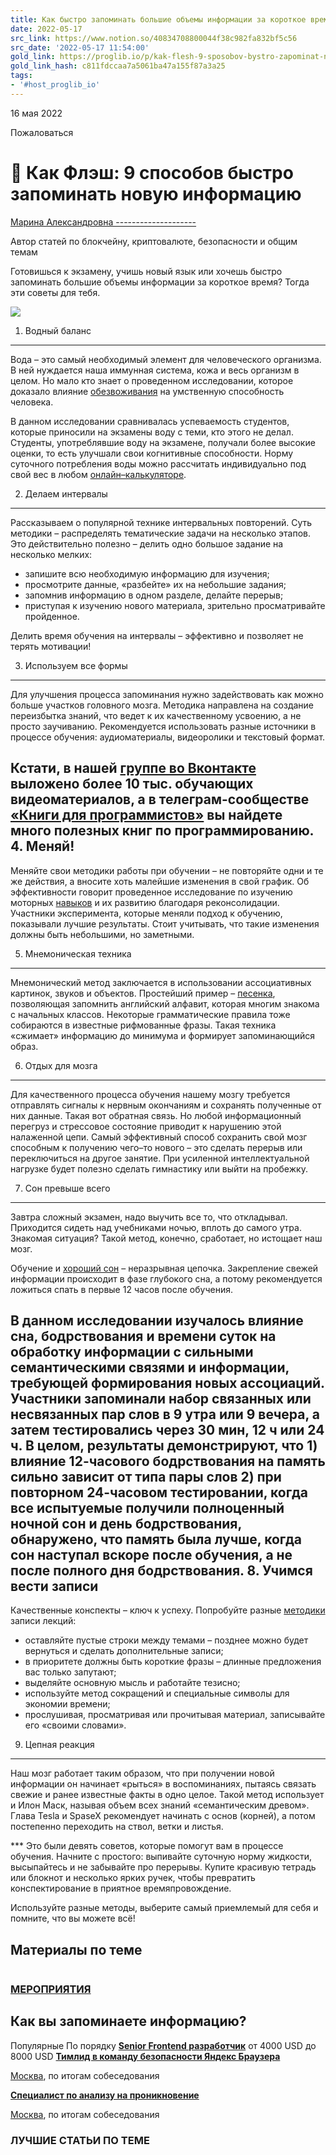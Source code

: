 ```yaml
---
title: Как быстро запоминать большие объемы информации за короткое время
date: 2022-05-17
src_link: https://www.notion.so/40834708800044f38c982fa832bf5c56
src_date: '2022-05-17 11:54:00'
gold_link: https://proglib.io/p/kak-flesh-9-sposobov-bystro-zapominat-novuyu-informaciyu-2022-05-16
gold_link_hash: c811fdccaa7a5061ba47a155f87a3a25
tags:
- '#host_proglib_io'
---
```







 16 мая 2022
 

 
 Пожаловаться
 
 
🏃 Как Флэш: 9 способов быстро запоминать новую информацию
=========================================================


[Марина Александровна
--------------------](/u/MarinB08)

 Автор статей по блокчейну, криптовалюте, безопасности и общим темам
 
Готовишься к экзамену, учишь новый язык или хочешь быстро запоминать большие объемы информации за короткое время? Тогда эти советы для тебя. 


![](https://media.proglib.io/posts/2022/05/16/ccd1d773baed1a5d6c1959b2bf708165.jpg)

1. Водный баланс
----------------


Вода – это самый необходимый элемент для человеческого организма. В ней нуждается наша иммунная система, кожа и весь организм в целом. Но мало кто знает о проведенном исследовании, которое доказало влияние [обезвоживания](https://westminsterresearch.westminster.ac.uk/item/9v5yw/drink-availability-is-associated-with-enhanced-examination-performance-in-adults) на умственную способность человека.


В данном исследовании сравнивалась успеваемость студентов, которые приносили на экзамены воду с теми, кто этого не делал. Студенты, употреблявшие воду на экзамене, получали более высокие оценки, то есть улучшали свои когнитивные способности.
 Норму суточного потребления воды можно рассчитать индивидуально под свой вес в любом [онлайн–калькуляторе](https://calculatorium.ru/body/daily-water-norm).


2. Делаем интервалы
-------------------


Рассказываем о популярной технике интервальных повторений. Суть методики – распределять тематические задачи на несколько этапов. Это действительно полезно – делить одно большое задание на несколько мелких:


* запишите всю необходимую информацию для изучения;
* просмотрите данные, «разбейте» их на небольшие задания;
* запомнив информацию в одном разделе, делайте перерыв;
* приступая к изучению нового материала, зрительно просматривайте пройденное.


Делить время обучения на интервалы – эффективно и позволяет не терять мотивации!


3. Используем все формы
-----------------------


Для улучшения процесса запоминания нужно задействовать как можно больше участков головного мозга. Методика направлена на создание переизбытка знаний, что ведет к их качественному усвоению, а не просто заучиванию. Рекомендуется использовать разные источники в процессе обучения: аудиоматериалы, видеоролики и текстовый формат.


Кстати, в нашей [группе во Вконтакте](https://vk.com/video/@proglib) выложено более 10 тыс. обучающих видеоматериалов, а в телеграм-сообществе [«Книги для программистов»](https://t.me/progbook) вы найдете много полезных книг по программированию.
4. Меняй!
---------


Меняйте свои методики работы при обучении – не повторяйте одни и те же действия, а вносите хоть малейшие изменения в свой график. Об эффективности говорит проведенное исследование по изучению моторных [навыков](https://www.cell.com/current-biology/fulltext/S0960-9822(15)01514-6) и их развитию благодаря реконсолидации. Участники эксперимента, которые меняли подход к обучению, показывали лучшие результаты. Стоит учитывать, что такие изменения должны быть небольшими, но заметными.


5. Мнемоническая техника
------------------------


Мнемонический метод заключается в использовании ассоциативных картинок, звуков и объектов. Простейший пример – [песенка](https://www.youtube.com/watch?v=J9Ksy5TB9PQ), позволяющая запомнить английский алфавит, которая многим знакома с начальных классов. Некоторые грамматические правила тоже собираются в известные рифмованные фразы. Такая техника «сжимает» информацию до минимума и формирует запоминающийся образ.


6. Отдых для мозга
------------------


Для качественного процесса обучения нашему мозгу требуется отправлять сигналы к нервным окончаниям и сохранять полученные от них данные. Такая вот обратная связь. Но любой информационный перегруз и стрессовое состояние приводит к нарушению этой налаженной цепи. Самый эффективный способ сохранить свой мозг способным к получению чего–то нового – это сделать перерыв или переключиться на другое занятие. При усиленной интеллектуальной нагрузке будет полезно сделать гимнастику или выйти на пробежку.


7. Сон превыше всего
--------------------


Завтра сложный экзамен, надо выучить все то, что откладывал. Приходится сидеть над учебниками ночью, вплоть до самого утра. Знакомая ситуация? Такой метод, конечно, сработает, но истощает наш мозг. 


Обучение и [хороший сон](https://journals.plos.org/plosone/article?id=10.1371/journal.pone.0033079) – неразрывная цепочка. Закрепление свежей информации происходит в фазе глубокого сна, а потому рекомендуется ложиться спать в первые 12 часов после обучения.


В данном исследовании изучалось влияние сна, бодрствования и времени суток на обработку информации с сильными семантическими связями и информации, требующей формирования новых ассоциаций. Участники запоминали набор связанных или несвязанных пар слов в 9 утра или 9 вечера, а затем тестировались через 30 мин, 12 ч или 24 ч. В целом, результаты демонстрируют, что 1) влияние 12-часового бодрствования на память сильно зависит от типа пары слов 2) при повторном 24-часовом тестировании, когда все испытуемые получили полноценный ночной сон и день бодрствования, обнаружено, что память была лучше, когда сон наступал вскоре после обучения, а не после полного дня бодрствования.
8. Учимся вести записи
----------------------


Качественные конспекты – ключ к успеху. Попробуйте разные [методики](https://www.alto-lab.ru/shkola/sposoby-konspektirovaniya-lekcij/) записи лекций:


* оставляйте пустые строки между темами – позднее можно будет вернуться и сделать дополнительные записи;
* в приоритете должны быть короткие фразы – длинные предложения вас только запутают;
* выделяйте основную мысль и работайте тезисно;
* используйте метод сокращений и специальные символы для экономии времени;
* прослушивая, просматривая или прочитывая материал, записывайте его «своими словами».


9. Цепная реакция
-----------------


Наш мозг работает таким образом, что при получении новой информации он начинает «рыться» в воспоминаниях, пытаясь связать свежие и ранее известные факты в одно целое. Такой метод использует и Илон Маск, называя объем всех знаний «семантическим древом». Глава Tesla и SpaseX рекомендует начинать с основ (корней), а потом постепенно переходить на ствол, ветки и листья.


\*\*\*
Это были девять советов, которые помогут вам в процессе обучения. Начните с простого: выпивайте суточную норму жидкости, высыпайтесь и не забывайте про перерывы. Купите красивую тетрадь или блокнот и несколько ярких ручек, чтобы превратить конспектирование в приятное времяпровождение. 


Используйте разные методы, выберите самый приемлемый для себя и помните, что вы можете всё!


Материалы по теме
-----------------




![]()
### [МЕРОПРИЯТИЯ](/events)


Как вы запоминаете информацию?
------------------------------


Популярные
По порядку
[**Senior Frontend разработчик**](/vacancies/senior-frontend-razrabotchik-ambitionlabs-aaa20042-2024-04-16)
от
 4000
 USD
до
 8000
 USD
[**Тимлид в команду безопасности Яндекс Браузера**](/vacancies/timlid-v-komandu-bezopasnosti-yandeks-brauzera-yandeks-ea85daa6-2024-04-16)

[Москва](/vacancies/all?city=%D0%9C%D0%BE%D1%81%D0%BA%D0%B2%D0%B0 "Еще вакансии в этом городе"),
 по итогам собеседования

[**Cпециалист по анализу на проникновение**](/vacancies/cpecialist-po-analizu-na-proniknovenie-positive-technologies-3ba5982f-2024-05-02)

[Москва](/vacancies/all?city=%D0%9C%D0%BE%D1%81%D0%BA%D0%B2%D0%B0 "Еще вакансии в этом городе"),
 по итогам собеседования

### ЛУЧШИЕ СТАТЬИ ПО ТЕМЕ